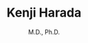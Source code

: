 ---
title: Kenji Harada
subtitle: M.D., Ph.D.
desctiption: Personal page for Kenji Harada
layout: default
lang: en
---